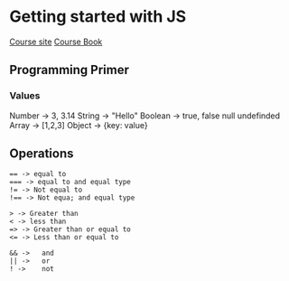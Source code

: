 # Getting started with JS

[Course site](https://static.frontendmasters.com/resources/2019-05-08-getting-into-javascript/getting-into-javascript.pdf)
[Course Book](https://github.com/getify/You-Dont-Know-JS)

## Programming Primer

### Values

Number -> 3, 3.14
String -> "Hello"
Boolean -> true, false
null
undefinded
Array -> [1,2,3]
Object -> {key: value}

## Operations

```
== -> equal to
=== -> equal to and equal type
!= -> Not equal to
!== -> Not equa; and equal type

> -> Greater than
< -> less than
=> -> Greater than or equal to
<= -> Less than or equal to

&& ->	and
|| ->	or
! ->	not
```

